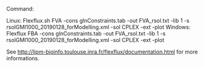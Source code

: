 Command:

Linux:
Flexflux.sh FVA -cons glnConstraints.tab -out FVA_rsol.txt -lib 1 -s rsolGMI1000_20190128_forModelling.xml -sol CPLEX -ext -plot
Windows:
Flexflux FBA -cons glnConstraints.tab -out FVA_rsol.txt -lib 1 -s rsolGMI1000_20190128_forModelling.xml -sol CPLEX -ext -plot

See http://lipm-bioinfo.toulouse.inra.fr/flexflux/documentation.html for more informations.
